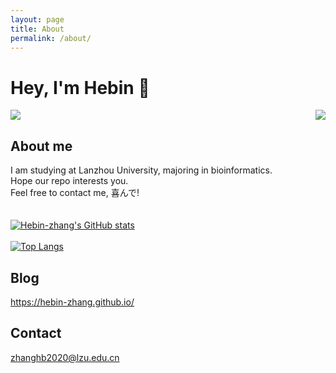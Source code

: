 ```yaml
---
layout: page
title: About
permalink: /about/
---
```


# Hey, I'm Hebin 👋

<p>
  <a href="https://count.getloli.com/"><img src="https://count.getloli.com/get/@:Hebin-zhang"></a>
  <img src="https://weather-icon.journeyad.repl.co/@lanzhou?v=1" align="right">
</p>

## About me
I am studying at Lanzhou University, majoring in bioinformatics.<br>
Hope our repo interests you.<br>
Feel free to contact me, 喜んで!<br>
<br>
<br>
[![Hebin-zhang's GitHub stats](https://github-readme-stats.vercel.app/api?username=Hebin-zhang&count_private=true)](https://github.com/Hebin-zhang)
<br>
<br>
[![Top Langs](https://github-readme-stats.vercel.app/api/top-langs/?username=Hebin-zhang&layout=compact&count_private=true)](https://github.com/Hebin-zhang)

## Blog
https://hebin-zhang.github.io/
<br>

## Contact
<zhanghb2020@lzu.edu.cn>
<br>
